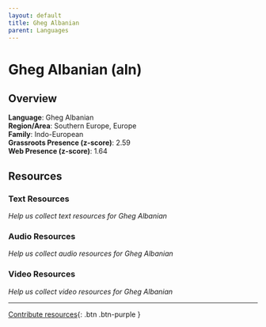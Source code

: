 ```yaml
---
layout: default
title: Gheg Albanian
parent: Languages
---
```


# Gheg Albanian (aln)

## Overview

**Language**: Gheg Albanian  
**Region/Area**: Southern Europe, Europe  
**Family**: Indo-European  
**Grassroots Presence (z-score)**: 2.59  
**Web Presence (z-score)**: 1.64  

## Resources

### Text Resources
*Help us collect text resources for Gheg Albanian*

### Audio Resources
*Help us collect audio resources for Gheg Albanian*

### Video Resources
*Help us collect video resources for Gheg Albanian*

---

[Contribute resources](https://forms.office.com/e/1SfLJx3u1r){: .btn .btn-purple }

